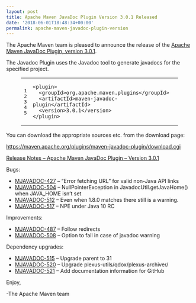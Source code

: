 ```yaml
---
layout: post
title: Apache Maven JavaDoc Plugin Version 3.0.1 Released
date: '2018-06-01T18:48:34+00:00'
permalink: apache-maven-javadoc-plugin-version
---
```

<div class="entry-content"><p>The Apache Maven team is pleased to announce the release of the
<a href="http://maven.apache.org/plugins/maven-javadoc-plugin">Apache Maven JavaDoc Plugin, version 3.0.1</a>.</p>

<p>The Javadoc Plugin uses the Javadoc tool to generate javadocs for the
specified project.</p>

<figure class='code'><figcaption><span></span></figcaption><div class="highlight"><table><tr><td class="gutter"><pre class="line-numbers"><span class='line-number'>1</span>
<span class='line-number'>2</span>
<span class='line-number'>3</span>
<span class='line-number'>4</span>
<span class='line-number'>5</span>
</pre></td><td class='code'><pre><code class='xml'><span class='line'><span class="nt">&lt;plugin&gt;</span>
</span><span class='line'>  <span class="nt">&lt;groupId&gt;</span>org.apache.maven.plugins<span class="nt">&lt;/groupId&gt;</span>
</span><span class='line'>  <span class="nt">&lt;artifactId&gt;</span>maven-javadoc-plugin<span class="nt">&lt;/artifactId&gt;</span>
</span><span class='line'>  <span class="nt">&lt;version&gt;</span>3.0.1<span class="nt">&lt;/version&gt;</span>
</span><span class='line'><span class="nt">&lt;/plugin&gt;</span>
</span></code></pre></td></tr></table></div></figure>


<p>You can download the appropriate sources etc. from the download page:</p>

<p><a href="https://maven.apache.org/plugins/maven-javadoc-plugin/download.cgi">https://maven.apache.org/plugins/maven-javadoc-plugin/download.cgi</a></p>

<!-- more -->


<p><a href="https://issues.apache.org/jira/secure/ReleaseNote.jspa?projectId=12317529&amp;version=12331967">Release Notes &ndash; Apache Maven JavaDoc Plugin &ndash; Version 3.0.1</a></p>

<p>Bugs:</p>

<ul>
<li><a href="https://issues.apache.org/jira/browse/MJAVADOC-427">MJAVADOC-427</a> &ndash; &ldquo;Error fetching URL&rdquo; for valid non-Java API links</li>
<li><a href="https://issues.apache.org/jira/browse/MJAVADOC-504">MJAVADOC-504</a> &ndash; NullPointerException in JavadocUtil.getJavaHome() when JAVA_HOME isn&rsquo;t set</li>
<li><a href="https://issues.apache.org/jira/browse/MJAVADOC-512">MJAVADOC-512</a> &ndash; Even when <javadocVersion>1.8.0</javadocVersion> matches there still is a warning.</li>
<li><a href="https://issues.apache.org/jira/browse/MJAVADOC-517">MJAVADOC-517</a> &ndash; NPE under Java 10 RC</li>
</ul>


<p>Improvements:</p>

<ul>
<li><a href="https://issues.apache.org/jira/browse/MJAVADOC-487">MJAVADOC-487</a> &ndash; Follow redirects</li>
<li><a href="https://issues.apache.org/jira/browse/MJAVADOC-508">MJAVADOC-508</a> &ndash; Option to fail in case of javadoc warning</li>
</ul>


<p>Dependency upgrades:</p>

<ul>
<li><a href="https://issues.apache.org/jira/browse/MJAVADOC-515">MJAVADOC-515</a> &ndash; Upgrade parent to 31</li>
<li><a href="https://issues.apache.org/jira/browse/MJAVADOC-520">MJAVADOC-520</a> &ndash; Upgrade plexus-utils/qdox/plexus-archiver/</li>
<li><a href="https://issues.apache.org/jira/browse/MJAVADOC-521">MJAVADOC-521</a> &ndash; Add documentation information for GitHub</li>
</ul>


<p>Enjoy,</p>

<p>-The Apache Maven team</p>
</div>
